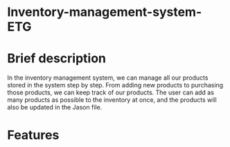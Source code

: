 # Inventory-management-system-ETG
# Brief description
In the inventory management system, we can manage all our products stored in the system step by step. From adding new products to purchasing those products, we can keep track of our products. The user can add as many products as possible to the inventory at once, and the products will also be updated in the Jason file.



# Features








